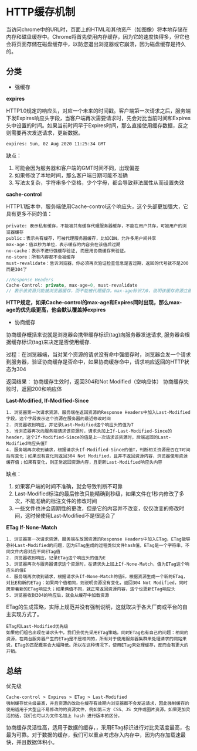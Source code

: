 # HTTP缓存机制

当访问chrome中的URL时，页面上的HTML和其他资产（如图像）将本地存储在内存和磁盘缓存中。Chrome将首先使用内存缓存，因为它的速度快得多，但它也会将页面存储在磁盘缓存中，以防您退出浏览器或它崩溃，因为磁盘缓存是持久的。

## 分类

- 强缓存

**expires**

HTTP1.0规定的响应头，对应一个未来的时间戳。客户端第一次请求之后，服务端下发Expires响应头字段，当客户端再次需要请求时，先会对比当前时间和Expires头中设置的时间。如果当前时间早于Expires时间，那么直接使用缓存数据，反之则需要再次发送请求，更新数据。

```
expires: Sun, 02 Aug 2020 11:25:34 GMT
```

缺点：
  1. 可能会因为服务器和客户端的GMT时间不同，出现偏差
  2. 如果修改了本地时间，那么客户端日期可能不准确
  3. 写法太复杂，字符串多个空格，少个字母，都会导致非法属性从而设置失效

**cache-control**

HTTP1.1版本中，服务端使用Cache-control这个响应头，这个头部更加强大，它具有更多不同的值：
```
private: 表示私有缓存，不能被共有缓存代理服务器缓存，不能在用户共存，可被用户的浏览器缓存
public：表示共有缓存，可被代理服务器缓存，比如CDN，允许多用户间共享
max-age：值以秒为单位，表示缓存的内容会在该值后过期
no-cache：表示不进行强缓存验证, 而是用协商缓存来验证。
no-store：所有内容都不会被缓存
must-revalidate：告诉浏览器，你必须再次验证检查信息是否过期，返回的代号就不是200而是304了
```

```js
//Response Headers
Cache-Control: private, max-age=0, must-revalidate
// 表示该资源只能被浏览器缓存，而不能被代理缓存。max-age标识为0，说明该缓存资源立即过期，must-revalidate告诉浏览器，需要验证文件是否过期，接下来可能会使用协商缓存进行判断
```

**HTTP规定，如果Cache-control的max-age和Expires同时出现，那么max-age的优先级更高，他会默认覆盖掉expires**

- 协商缓存

协商缓存概括来说就是浏览器会携带缓存标识(tag)向服务器发送请求, 服务器会根据缓存标识(tag)来决定是否使用缓存.

过程：在浏览器端，当对某个资源的请求没有命中强缓存时，浏览器会发一个请求到服务器，验证协商缓存是否命中，如果协商缓存命中，请求响应返回的HTTP状态为304

返回结果：
  协商缓存生效时，返回304和Not Modified（空响应体）
  协商缓存失败时，返回200和响应体

**Last-Modified, If-Modified-Since**

```
1. 浏览器第一次请求资源，服务端在返回资源的Response Headers中加入Last-Modified字段，这个字段表示这个资源在服务器的最近修改时间
2. 浏览器收到响应，并记录Last-Modified这个响应头的值为T
3. 当浏览器再次向服务端请求该资源时，请求头加上If-Last-Modified-Since的header，这个If-Modified-Since的值是上一次请求该资源时，后端返回的Last-Modified响应头值T
4. 服务端再次收到请求，根据请求头If-Modified-Since的值T，判断相关资源是否在T时间后有变化；如果没有变化则返回304 Not Modified，且并不返回资源内容，浏览器使用资源缓存值；如果有变化，则正常返回资源内容，且更新Last-Modified响应头内容
```

缺点：
  1. 如果客户端的时间不准确，就会导致判断不可靠
  2. Last-Modified标注的最后修改只能精确到秒级，如果文件在1秒内修改了多次，不能准确的标注文件的修改时间
  3. 一些文件也许会周期性的更改，但是它的内容并不改变，仅仅改变的修改时间，这时候使用Last-Modified不是很适合了

**ETag If-None-Match**

```
1. 浏览器第一次请求资源，服务端在放回资源的Response Headers中加入ETag，ETag能够弥补Last-Modified的问题，因为ETag生成的过程类似文件hash值，ETag是一个字符串，不同文件内容对应不同ETag值
2. 浏览器收到响应，记录ETag这个响应头的值为E
3. 浏览器再次与服务器请求这个资源时，在请求头上加上If-None-Match，值为ETag这个响应头的值E
4. 服务端再次收到请求，根据请求头If-None-Match的值E，根据资源生成一个新的ETag，对比E和新的ETag：如果两个值相同，则说明资源没有变化，返回304 Not Modified，同时携带着新的ETag响应头；如果俩值不同，就正常返回资源内容，这个也更新ETag响应头
5. 浏览器收到304的响应后，就会从缓存中加载资源
```
ETag的生成策略，实际上规范并没有强制说明，这就取决于各大厂商或平台的自主实现方式了。

```
ETag和Last-Modified优先级
如果他们组合出现在请求头中，我们会优先采用ETag策略。同时ETag也有自己的问题：相同的资源，在两台服务器产生的ETag是不是相同的，所有对于使用服务器集群来处理请求的网站来说，ETag的匹配概率会大幅降低。所以在这种情况下，使用ETag来处理缓存，反而会有更大的开销。
```

## 总结

优先级
```
Cache-control > Expires > ETag > Last-Modified
强制缓存优先级最高，并且资源的改动在缓存有效期内浏览器都不会发送请求，因此强制缓存的使用适用于大型且不易修改的的资源文件，例如第三方 CSS、JS 文件或图片资源。如果更加灵活的话，我们也可以为文件名加上 hash 进行版本的区分。
```

协商缓存灵活性高，适用于数据的缓存，，采用ETag标识进行对比灵活度最高，也最为可靠。对于数据的缓存，我们可以重点考虑存入内存中，因为内存加载速最快，并且数据体积小。